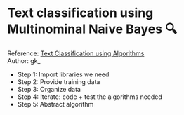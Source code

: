 # Text classification using Multinominal Naive Bayes :mag:
Reference: [Text Classification using Algorithms](https://chatbotslife.com/text-classification-using-algorithms-e4d50dcba45)  
Author: gk_

- Step 1: Import libraries we need
- Step 2: Provide training data
- Step 3: Organize data
- Step 4: Iterate: code + test the algorithms needed
- Step 5: Abstract algorithm
